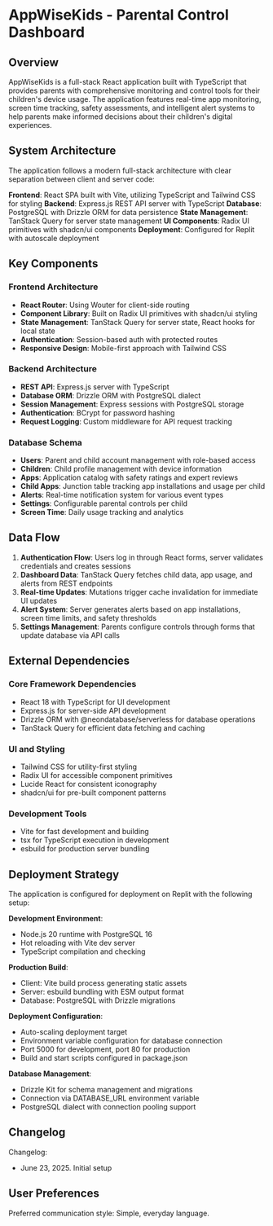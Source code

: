# AppWiseKids - Parental Control Dashboard

## Overview

AppWiseKids is a full-stack React application built with TypeScript that provides parents with comprehensive monitoring and control tools for their children's device usage. The application features real-time app monitoring, screen time tracking, safety assessments, and intelligent alert systems to help parents make informed decisions about their children's digital experiences.

## System Architecture

The application follows a modern full-stack architecture with clear separation between client and server code:

**Frontend**: React SPA built with Vite, utilizing TypeScript and Tailwind CSS for styling
**Backend**: Express.js REST API server with TypeScript
**Database**: PostgreSQL with Drizzle ORM for data persistence
**State Management**: TanStack Query for server state management
**UI Components**: Radix UI primitives with shadcn/ui components
**Deployment**: Configured for Replit with autoscale deployment

## Key Components

### Frontend Architecture
- **React Router**: Using Wouter for client-side routing
- **Component Library**: Built on Radix UI primitives with shadcn/ui styling
- **State Management**: TanStack Query for server state, React hooks for local state
- **Authentication**: Session-based auth with protected routes
- **Responsive Design**: Mobile-first approach with Tailwind CSS

### Backend Architecture
- **REST API**: Express.js server with TypeScript
- **Database ORM**: Drizzle ORM with PostgreSQL dialect
- **Session Management**: Express sessions with PostgreSQL storage
- **Authentication**: BCrypt for password hashing
- **Request Logging**: Custom middleware for API request tracking

### Database Schema
- **Users**: Parent and child account management with role-based access
- **Children**: Child profile management with device information
- **Apps**: Application catalog with safety ratings and expert reviews
- **Child Apps**: Junction table tracking app installations and usage per child
- **Alerts**: Real-time notification system for various event types
- **Settings**: Configurable parental controls per child
- **Screen Time**: Daily usage tracking and analytics

## Data Flow

1. **Authentication Flow**: Users log in through React forms, server validates credentials and creates sessions
2. **Dashboard Data**: TanStack Query fetches child data, app usage, and alerts from REST endpoints
3. **Real-time Updates**: Mutations trigger cache invalidation for immediate UI updates
4. **Alert System**: Server generates alerts based on app installations, screen time limits, and safety thresholds
5. **Settings Management**: Parents configure controls through forms that update database via API calls

## External Dependencies

### Core Framework Dependencies
- React 18 with TypeScript for UI development
- Express.js for server-side API development
- Drizzle ORM with @neondatabase/serverless for database operations
- TanStack Query for efficient data fetching and caching

### UI and Styling
- Tailwind CSS for utility-first styling
- Radix UI for accessible component primitives
- Lucide React for consistent iconography
- shadcn/ui for pre-built component patterns

### Development Tools
- Vite for fast development and building
- tsx for TypeScript execution in development
- esbuild for production server bundling

## Deployment Strategy

The application is configured for deployment on Replit with the following setup:

**Development Environment**:
- Node.js 20 runtime with PostgreSQL 16
- Hot reloading with Vite dev server
- TypeScript compilation and checking

**Production Build**:
- Client: Vite build process generating static assets
- Server: esbuild bundling with ESM output format
- Database: PostgreSQL with Drizzle migrations

**Deployment Configuration**:
- Auto-scaling deployment target
- Environment variable configuration for database connection
- Port 5000 for development, port 80 for production
- Build and start scripts configured in package.json

**Database Management**:
- Drizzle Kit for schema management and migrations
- Connection via DATABASE_URL environment variable
- PostgreSQL dialect with connection pooling support

## Changelog

Changelog:
- June 23, 2025. Initial setup

## User Preferences

Preferred communication style: Simple, everyday language.